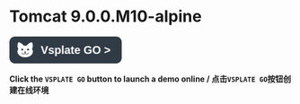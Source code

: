 # Tomcat 9.0.0.M10-alpine

<a href="https://www.vsplate.com/?docker-compose=https://github.com/vsplate/dcenvs/tomcat/9.0.0.M10-alpine"><img alt="VSPLATE GO" src="https://raw.githubusercontent.com/vsplate/images/master/vsgo_btn.png" width="200px"></a>

**Click the `VSPLATE GO` button to launch a demo online / 点击`VSPLATE GO`按钮创建在线环境**